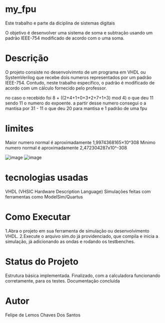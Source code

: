 # my_fpu

Este trabalho e parte da diciplina de sistemas digitais

O objetivo é desenvolver uma sistema de soma e subtração usando um padrão IEEE-754 modificado de acordo com o uma soma.

# Descrição

O projeto consiste no desenvolvimnto de um programa em VHDL ou SystemVerilog que recebe dois numeros representados por um padrão IEEE-754. Contudo, neste trabalho específico, o padrão é modificado de acordo com um cálculo fornecido pelo professor.

no caso o recebido foi
  8 + ((2+4+1+0+3+2+7+1+3) mod 4)
  o que deu 11
  sendo 11 o numero do expoente.
  a partir desse numero consegui o a mantisa por 31 - 11 o que deu 20 para mantisa
  e 1 padrão de uma fpu

# limites
Maior numero normal é aproximadamente 1,9974368165×10^308
Minimo numero normal é aproximadamente 2,472304287x10^-308

![image](https://github.com/user-attachments/assets/ba6ab631-bed2-4d39-9f48-65f881e8d1c9)
![image](https://github.com/user-attachments/assets/2b3323c1-1fa4-469c-be31-fec1e1954d21)

# tecnologias usadas
VHDL (VHSIC Hardware Description Language)
Simulações feitas com ferramentas como ModelSim/Quartus

# Como Executar

1.Abra o projeto em sua ferramenta de simulação ou desenvolvimento VHDL.
2.Execute o arquivo sim.do já providenciado, que compila e inicia a simulação, já adicionando as ondas e rodando os testbenches.

# Status do Projeto
Estrutura básica implementada.
Finalizado, com a calculadora funcionando corretamente, para os testes.
Documentação concluída

# Autor
Felipe de Lemos Chaves Dos Santos
